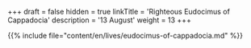 +++
draft = false
hidden = true
linkTitle = 'Righteous Eudocimus of Cappadocia'
description = '13 August'
weight = 13
+++

{{% include file="content/en/lives/eudocimus-of-cappadocia.md" %}}
